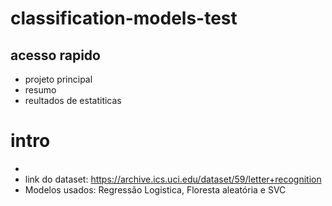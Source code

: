 # classification-models-test
## acesso rapido 
-  projeto principal
-  resumo
-  reultados de estatiticas

# intro
-  
- link do dataset: https://archive.ics.uci.edu/dataset/59/letter+recognition
- Modelos usados: Regressão Logistica, Floresta aleatória e SVC
